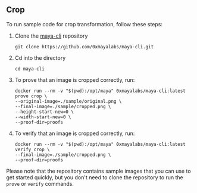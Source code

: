 ## Crop

To run sample code for crop transformation, follow these steps:
1. Clone the [maya-cli](https://github.com/0xmayalabs/maya-cli) repository
    ```shell
    git clone https://github.com/0xmayalabs/maya-cli.git
    ```
2. Cd into the directory
    ```shell
    cd maya-cli
    ```
3. To prove that an image is cropped correctly, run:
   ```shell
   docker run --rm -v "$(pwd):/opt/maya" 0xmayalabs/maya-cli:latest prove crop \
   --original-image=./sample/original.png \
   --final-image=./sample/cropped.png \
   --height-start-new=0 \
   --width-start-new=0 \
   --proof-dir=proofs
   ```
4. To verify that an image is cropped correctly, run:
   ```shell
   docker run --rm -v "$(pwd):/opt/maya" 0xmayalabs/maya-cli:latest verify crop \
   --final-image=./sample/cropped.png \
   --proof-dir=proofs
   ```

Please note that the repository contains sample images that you can use to get started quickly, 
but you don't need to clone the repository to run the `prove` or `verify` commands.